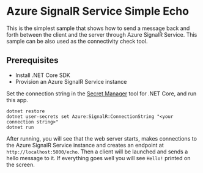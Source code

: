 # Azure SignalR Service Simple Echo

This is the simplest sample that shows how to send a message back and forth between the client and the server through Azure SignalR Service. This sample can be also used as the connectivity check tool.

## Prerequisites
* Install .NET Core SDK
* Provision an Azure SignalR Service instance

Set the connection string in the [Secret Manager](https://docs.microsoft.com/en-us/aspnet/core/security/app-secrets?view=aspnetcore-2.1&tabs=visual-studio#secret-manager) tool for .NET Core, and run this app.

```
dotnet restore
dotnet user-secrets set Azure:SignalR:ConnectionString "<your connection string>"
dotnet run
```

After running, you will see that the web server starts, makes connections to the Azure SignalR Service instance and creates an endpoint at `http://localhost:5000/echo`. Then a client will be launched and sends a hello message to it. If everything goes well you will see `Hello!` printed on the screen.